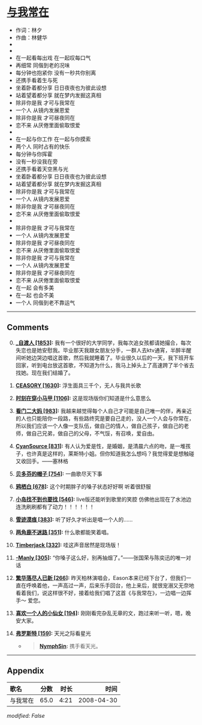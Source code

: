 # [与我常在](https://music.163.com/song?id=65307)

* 作词：林夕
* 作曲：林健华
*
*
* 在一起看每出戏 在一起叹每口气
* 再细常 同偕到老的况味
* 每分钟也抱紧你 没有一秒共你别离
* 还携手看着生与死
* 坐着卧着都分享 日日夜夜也为彼此设想
* 站着望着都分享 就在梦内发掘这真相
* 除非你是我 才可与我常在
* 一个人 从镜内发展恩爱
* 除非你是我 才可昼夜同在
* 恋不来 从厌倦里面偷取恨爱
* 
* 在一起与你工作 在一起与你摸索
* 两个人 同时占有的快乐
* 每分钟与你挥霍
* 没有一秒没我在旁
* 还携手看着天空黑与光
* 坐着卧着都分享 日日夜夜也为彼此设想
* 站着望着都分享 就在梦内发掘这真相
* 除非你是我 才可与我常在
* 一个人 从镜内发展恩爱
* 除非你是我 才可昼夜同在
* 恋不来 从厌倦里面偷取恨爱
* 
* 除非你是我 才可与我常在
* 一个人 从镜内发展恩爱
* 除非你是我 才可昼夜同在
* 恋不来 从厌倦里面偷取恨爱
* 除非你是我 才可与我常在
* 一个人 从镜内发展恩爱
* 除非你是我 才可昼夜同在
* 恋不来 从厌倦里面偷取恨爱
* 在一起 会有多美
* 在一起 也会不美
* 一个人 同偕到老不靠运气


---

## Comments
0. **[_自渡人 \[1853\]](https://music.163.com/#/user/home?id=46439174):** 我有一个很好的大学同学，我每次追女孩都请她撮合，每次失恋也是她安慰我。毕业那天我跟女朋友分手，一群人去ktv通宵，半醉半醒间听她边哭边唱这首歌，然后我就睡着了。毕业很久以后的一天，我下班开车回家，听到电台放这首歌，不知道为什么，我马上掉头上了高速跨了半个省去找她。现在我们结婚了。

1. **[CEASORY \[1630\]](https://music.163.com/#/user/home?id=80665190):** 浮生面具三千个，无人与我共长歌

2. **[时刻在穿小马甲 \[1106\]](https://music.163.com/#/user/home?id=75493498):** 这是现场版你们知道是什么意思么

3. **[看门二大妈 \[983\]](https://music.163.com/#/user/home?id=5847519):** 我越来越觉得每个人自己才可能是自己唯一的伴，再亲近的人也只能陪你一段路，有些路终究是要自己走的，没人一个人会与你常在，所以我们应该一个人像一支队伍，做自己的情人，做自己孩子，做自己的老师，做自己兄弟，做自己的父母，不气馁，有召唤，爱自由。

4. **[CyanSource \[831\]](https://music.163.com/#/user/home?id=372580903):** 有人认为爱是性，是婚姻，是清晨六点的吻，是一堆孩子，也许真是这样的，莱斯特小姐。但你知道我怎么想吗？我觉得爱是想触碰又收回手。——塞林格

5. **[贝多芬的帽子 \[754\]](https://music.163.com/#/user/home?id=39455837):** 一曲歌尽天下事

6. **[鸦栖白 \[678\]](https://music.163.com/#/user/home?id=112483063):** 这个时期胖子的嗓子状态好好啊 听着很舒服

7. **[小岛找不到也要找 \[546\]](https://music.163.com/#/user/home?id=49336844):** live版还能听到歌里的笑腔 仿佛他出现在了水池边 连洗刷刷都有了动力！！！！！！

8. **[雪迹漠痕 \[383\]](https://music.163.com/#/user/home?id=30739468):** 听了好久才听出是唱一个人的……

9. **[两角鹿不迷路 \[351\]](https://music.163.com/#/user/home?id=109107355):** 什么歌都能笑着唱。

10. **[Timberjack \[332\]](https://music.163.com/#/user/home?id=49558943):** 哇这声音居然是现场版！

11. **[-Manly \[305\]](https://music.163.com/#/user/home?id=319247337):** “你嗓子这么好，别再抽烟了。”——张国荣与陈奕迅的唯一对话

12. **[繁华落尽人已新 \[266\]](https://music.163.com/#/user/home?id=294241243):** 昨天柏林演唱会，Eason本来已经下台了，但我们一直在呼唤着他，一声高过一声，后来乐手回台，他上来后，就很宠溺又无奈地看着我们，说这样很不好，接着给我们唱了这首《与我常在》，一边唱一边挥手～ 爱您。

13. **[喜欢一个人的小仙女 \[194\]](https://music.163.com/#/user/home?id=381447461):** 刚刚看完杂乱无章的文，跑过来听一听，嗯，晚安大家。

14. **[弗罗斯特 \[159\]](https://music.163.com/#/user/home?id=6839225):** 天光之际看星光
	* > **[NymphSin](https://music.163.com/#/user/home?id=39692860):** 携手看天光。



---

## Appendix

|歌名|分数|时长|时间|
|:---|:---:|---:|---:|
|与我常在|65.0|4:21|2008-04-30

*modified: False*